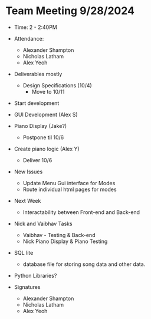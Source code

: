 # Team Meeting 9/28/2024 
* Time: 2 - 2:40PM
* Attendance:
    * Alexander Shampton
    * Nicholas Latham
    * Alex Yeoh

* Deliverables mostly
    * Design Specifications (10/4)
        * Move to 10/11
* Start development 
* GUI Development (Alex S)
* Piano Display (Jake?)
    * Postpone til 10/6
* Create piano logic (Alex Y)
    * Deliver 10/6
* New Issues
    * Update Menu Gui interface for Modes
    * Route individual html pages for modes
* Next Week
    * Interactability between Front-end and Back-end
* Nick and Vaibhav Tasks
    * Vaibhav - Testing & Back-end
    * Nick Piano Display & Piano Testing
* SQL lite 
    * database file for storing song data and other data.
* Python Libraries?

* Signatures
    * Alexander Shampton
    * Nicholas Latham
    * Alex Yeoh

